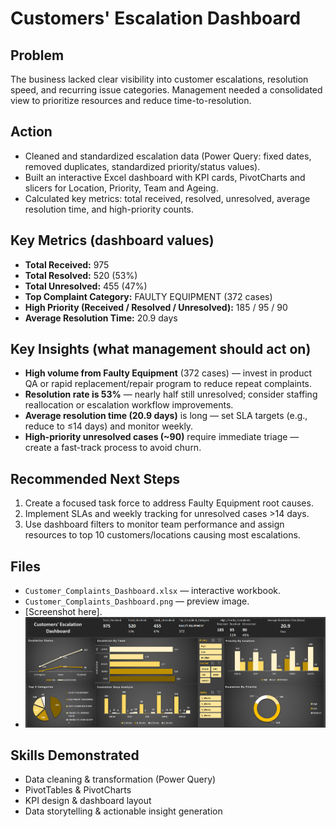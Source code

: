 # Customers' Escalation Dashboard

## Problem
The business lacked clear visibility into customer escalations, resolution speed, and recurring issue categories. Management needed a consolidated view to prioritize resources and reduce time-to-resolution.

## Action
- Cleaned and standardized escalation data (Power Query: fixed dates, removed duplicates, standardized priority/status values).
- Built an interactive Excel dashboard with KPI cards, PivotCharts and slicers for Location, Priority, Team and Ageing.
- Calculated key metrics: total received, resolved, unresolved, average resolution time, and high-priority counts.

## Key Metrics (dashboard values)
- **Total Received:** 975  
- **Total Resolved:** 520 (53%)  
- **Total Unresolved:** 455 (47%)  
- **Top Complaint Category:** FAULTY EQUIPMENT (372 cases)  
- **High Priority (Received / Resolved / Unresolved):** 185 / 95 / 90  
- **Average Resolution Time:** 20.9 days

## Key Insights (what management should act on)
- **High volume from Faulty Equipment** (372 cases) — invest in product QA or rapid replacement/repair program to reduce repeat complaints.
- **Resolution rate is 53%** — nearly half still unresolved; consider staffing reallocation or escalation workflow improvements.
- **Average resolution time (20.9 days)** is long — set SLA targets (e.g., reduce to ≤14 days) and monitor weekly.
- **High-priority unresolved cases (~90)** require immediate triage — create a fast-track process to avoid churn.

## Recommended Next Steps
1. Create a focused task force to address Faulty Equipment root causes.  
2. Implement SLAs and weekly tracking for unresolved cases >14 days.  
3. Use dashboard filters to monitor team performance and assign resources to top 10 customers/locations causing most escalations.

## Files
- `Customer_Complaints_Dashboard.xlsx` — interactive workbook.  
- `Customer_Complaints_Dashboard.png` — preview image.
- [Screenshot here].
- ![alt text](Customer_Complaints_Dashboard.png)

## Skills Demonstrated
- Data cleaning & transformation (Power Query)  
- PivotTables & PivotCharts  
- KPI design & dashboard layout  
- Data storytelling & actionable insight generation
